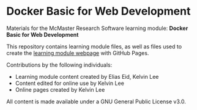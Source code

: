 # Docker Basic for Web Development

Materials for the McMaster Research Software learning module: **Docker Basic for Web Development**  

This repository contains learning module files, as well as files used to create the [learning module webpage](https://mcmasterrs.github.io/docker4web) with GitHub Pages.  

Contributions by the following individuals: 
- Learning module content created by Elias Eid, Kelvin Lee 
- Content edited for online use by Kelvin Lee  
- Online pages created by Kelvin Lee  

All content is made available under a GNU General Public License v3.0.  
